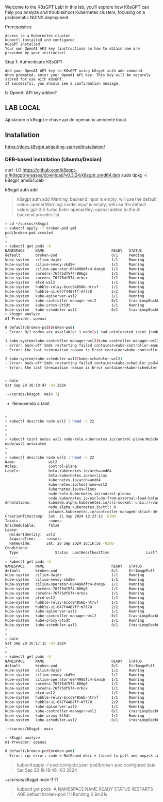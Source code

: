 Welcome to the K8sGPT Lab! In this lab, you'll explore how K8sGPT can help you analyze and troubleshoot Kubernetes clusters, focusing on a problematic NGINX deployment.

Prerequisites:

    Access to a Kubernetes cluster
    kubectl installed and configured
    K8sGPT installed
    Your own OpenAI API key (instructions on how to obtain one are provided by your instructor)



Step 1: Authenticate K8sGPT

    Add your OpenAI API key to K8sGPT using k8sgpt auth add command.
    When prompted, enter your OpenAI API key. This key will be securely stored for use with K8sGPT.
    If successful, you should see a confirmation message.


Is OpenAI API key added?







## LAB LOCAL

Ajustando o k8sgpt e chave api do openai no ambiente local.


## Installation
https://docs.k8sgpt.ai/getting-started/installation/


### DEB-based installation (Ubuntu/Debian)
curl -LO https://github.com/k8sgpt-ai/k8sgpt/releases/download/v0.3.24/k8sgpt_amd64.deb
sudo dpkg -i k8sgpt_amd64.deb






k8sgpt auth add

> k8sgpt auth add
Warning: backend input is empty, will use the default value: openai
Warning: model input is empty, will use the default value: gpt-3.5-turbo
Enter openai Key: openai added to the AI backend provider list



~~~~bash
> cd ~/cursos/k8sgpt
> kubectl apply -f broken-pod.yml
pod/broken-pod created
>
>
> kubectl get pods -A
NAMESPACE     NAME                               READY   STATUS             RESTARTS         AGE
default       broken-pod                         0/1     Pending            0                3s
kube-system   cilium-dwjdr                       1/1     Running            3                6d21h
kube-system   cilium-envoy-skd5w                 1/1     Running            3                6d21h
kube-system   cilium-operator-684498dfc4-dxmq6   1/1     Running            3                6d21h
kube-system   coredns-76f75df574-886g5           1/1     Running            0                68m
kube-system   coredns-76f75df574-mrkcx           1/1     Running            0                68m
kube-system   etcd-wsl2                          1/1     Running            4 (70m ago)      6d21h
kube-system   hubble-relay-6ccc94856b-ntrvf      1/1     Running            3                6d20h
kube-system   hubble-ui-647f4487ff-m7l78         2/2     Running            6                6d20h
kube-system   kube-apiserver-wsl2                1/1     Running            3 (70m ago)      6d21h
kube-system   kube-controller-manager-wsl2       0/1     CrashLoopBackOff   23 (2m28s ago)   6d21h
kube-system   kube-proxy-5t5dt                   1/1     Running            0                68m
kube-system   kube-scheduler-wsl2                0/1     CrashLoopBackOff   22 (107s ago)    6d21h
> k8sgpt analyze
AI Provider: openai

0 default/broken-pod(broken-pod)
- Error: 0/1 nodes are available: 1 node(s) had untolerated taint {node-role.kubernetes.io/control-plane: }. preemption: 0/1 nodes are available: 1 Preemption is not helpful for scheduling.

1 kube-system/kube-controller-manager-wsl2(kube-controller-manager-wsl2)
- Error: back-off 5m0s restarting failed container=kube-controller-manager pod=kube-controller-manager-wsl2_kube-system(4ed986a66f86e71d65dd0cd33feca8c5)
- Error: the last termination reason is Error container=kube-controller-manager pod=kube-controller-manager-wsl2

2 kube-system/kube-scheduler-wsl2(kube-scheduler-wsl2)
- Error: back-off 5m0s restarting failed container=kube-scheduler pod=kube-scheduler-wsl2_kube-system(a48ed6d62b198647c54966785417e547)
- Error: the last termination reason is Error container=kube-scheduler pod=kube-scheduler-wsl2


> date
Sat Sep 28 16:10:47 -03 2024

 ~/cursos/k8sgpt  main ?2                                
~~~~






- Removendo a taint

~~~~bash

>
> kubectl describe node wsl2 | head -n 22
>
>
>
> kubectl taint nodes wsl2 node-role.kubernetes.io/control-plane:NoSchedule-
node/wsl2 untainted
>
>
> kubectl describe node wsl2 | head -n 22
Name:               wsl2
Roles:              control-plane
Labels:             beta.kubernetes.io/arch=amd64
                    beta.kubernetes.io/os=linux
                    kubernetes.io/arch=amd64
                    kubernetes.io/hostname=wsl2
                    kubernetes.io/os=linux
                    node-role.kubernetes.io/control-plane=
                    node.kubernetes.io/exclude-from-external-load-balancers=
Annotations:        kubeadm.alpha.kubernetes.io/cri-socket: unix:///var/run/containerd/containerd.sock
                    node.alpha.kubernetes.io/ttl: 0
                    volumes.kubernetes.io/controller-managed-attach-detach: true
CreationTimestamp:  Sat, 21 Sep 2024 18:23:12 -0300
Taints:             <none>
Unschedulable:      false
Lease:
  HolderIdentity:  wsl2
  AcquireTime:     <unset>
  RenewTime:       Sat, 28 Sep 2024 16:16:58 -0300
Conditions:
  Type                 Status  LastHeartbeatTime                 LastTransitionTime                Reason                       Message
  ----                 ------  -----------------                 ------------------                ------                       -------
> kubectl get pods -A
NAMESPACE     NAME                               READY   STATUS             RESTARTS         AGE
default       broken-pod                         0/1     ErrImagePull       0                6m43s
kube-system   cilium-dwjdr                       1/1     Running            3                6d21h
kube-system   cilium-envoy-skd5w                 1/1     Running            3                6d21h
kube-system   cilium-operator-684498dfc4-dxmq6   1/1     Running            3                6d21h
kube-system   coredns-76f75df574-886g5           1/1     Running            0                75m
kube-system   coredns-76f75df574-mrkcx           1/1     Running            0                75m
kube-system   etcd-wsl2                          1/1     Running            4 (76m ago)      6d21h
kube-system   hubble-relay-6ccc94856b-ntrvf      1/1     Running            3                6d20h
kube-system   hubble-ui-647f4487ff-m7l78         2/2     Running            6                6d20h
kube-system   kube-apiserver-wsl2                1/1     Running            3 (76m ago)      6d21h
kube-system   kube-controller-manager-wsl2       0/1     CrashLoopBackOff   24 (4m5s ago)    6d21h
kube-system   kube-proxy-5t5dt                   1/1     Running            0                75m
kube-system   kube-scheduler-wsl2                0/1     CrashLoopBackOff   23 (3m23s ago)   6d21h
>
>
> date
Sat Sep 28 16:17:15 -03 2024
>
>
> kubectl get pods -A
NAMESPACE     NAME                               READY   STATUS             RESTARTS         AGE
default       broken-pod                         0/1     ErrImagePull       0                6m49s
kube-system   cilium-dwjdr                       1/1     Running            3                6d21h
kube-system   cilium-envoy-skd5w                 1/1     Running            3                6d21h
kube-system   cilium-operator-684498dfc4-dxmq6   1/1     Running            3                6d21h
kube-system   coredns-76f75df574-886g5           1/1     Running            0                75m
kube-system   coredns-76f75df574-mrkcx           1/1     Running            0                75m
kube-system   etcd-wsl2                          1/1     Running            4 (77m ago)      6d21h
kube-system   hubble-relay-6ccc94856b-ntrvf      1/1     Running            3                6d20h
kube-system   hubble-ui-647f4487ff-m7l78         2/2     Running            6                6d20h
kube-system   kube-apiserver-wsl2                1/1     Running            3 (76m ago)      6d21h
kube-system   kube-controller-manager-wsl2       0/1     CrashLoopBackOff   24 (4m11s ago)   6d21h
kube-system   kube-proxy-5t5dt                   1/1     Running            0                75m
kube-system   kube-scheduler-wsl2                0/1     CrashLoopBackOff   23 (3m29s ago)   6d21h

 ~/cursos/k8sgpt  main      

> k8sgpt analyze
AI Provider: openai

0 default/broken-pod(broken-pod)
- Error: rpc error: code = NotFound desc = failed to pull and unpack image "docker.io/library/nginx:1.a.b.c": failed to resolve reference "docker.io/library/nginx:1.a.b.c": docker.io/library/nginx:1.a.b.c: not found    
~~~~





> kubectl apply -f pod-corrigido.yaml
pod/broken-pod configured
> date
Sat Sep 28 16:18:46 -03 2024

 ~/cursos/k8sgpt  main !1 ?1              


>
> kubectl get pods -A
NAMESPACE     NAME                               READY   STATUS             RESTARTS         AGE
default       broken-pod                         1/1     Running            0                8m31s